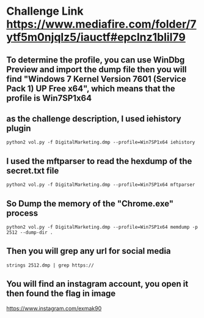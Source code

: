 
# Challenge Link https://www.mediafire.com/folder/7ytf5m0njqlz5/iauctf#epclnz1blil79


## To determine the profile, you can use WinDbg Preview and import the dump file then you will find "Windows 7 Kernel Version 7601 (Service Pack 1) UP Free x64", which means that the profile is Win7SP1x64

## as the challenge description, I used iehistory plugin
```python2 vol.py -f DigitalMarketing.dmp --profile=Win7SP1x64 iehistory```

## I used the mftparser to read the hexdump of the secret.txt file
```python2 vol.py -f DigitalMarketing.dmp --profile=Win7SP1x64 mftparser```

## So Dump the memory of the "Chrome.exe" process
```python2 vol.py -f DigitalMarketing.dmp --profile=Win7SP1x64 memdump -p 2512 --dump-dir .```

## Then you will grep any url for social media
```strings 2512.dmp | grep https://```

## You will find an instagram account, you open it then found the flag in image
https://www.instagram.com/exmak90
